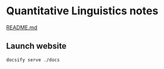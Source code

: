 # Quantitative Linguistics notes

[README.md](docs/README.md)

## Launch website

```
docsify serve ./docs
```
